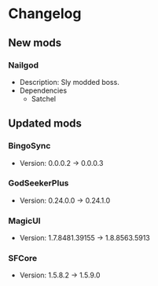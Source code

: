 # Changelog


## New mods

### Nailgod

- Description: Sly modded boss.
- Dependencies
  + Satchel


## Updated mods

### BingoSync

- Version: 0.0.0.2 -> 0.0.0.3

### GodSeekerPlus

- Version: 0.24.0.0 -> 0.24.1.0

### MagicUI

- Version: 1.7.8481.39155 -> 1.8.8563.5913

### SFCore

- Version: 1.5.8.2 -> 1.5.9.0

